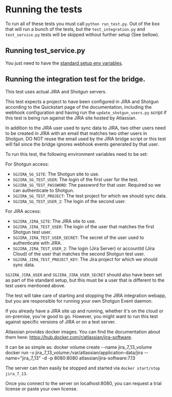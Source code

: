 # Running the tests

To run all of these tests you must call `python run_test.py`.
Out of the box that will run a bunch of the tests, but the `test_integration.py` and `test_service.py` tests will be skipped without further setup (See bellow).

## Running test_service.py

You just need to have the [standard setup env variables](https://developer.shotgunsoftware.com/sg-jira-bridge/quickstart.html#authentication).

## Running the integration test for the bridge.
This test uses actual JIRA and Shotgun servers.

This test expects a project to have been configured in JIRA and Shotgun
according to the Quickstart page of the documentation, including the webhook
configuration and having run the `update_shotgun_users.py` script if this
test is being run against the JIRA site hosted by Atlassian.

In addition to the JIRA user used to sync data to JIRA, two other users
need to be created in JIRA with an email that matches two other users in
Shotgun. DO NOT reuse the email used by the JIRA bridge script or this
test will fail since the bridge ignores webhook events generated by that
user.

To run this test, the following environment variables need to be set:

For Shotgun access:
- `SGJIRA_SG_SITE`: The Shotgun site to use.
- `SGJIRA_SG_TEST_USER`: The login of the first user for the test.
- `SGJIRA_SG_TEST_PASSWORD`: The password for that user. Required so
    we can authenticate to Shotgun.
- `SGJIRA_SG_TEST_PROJECT`: The test project for which we should sync data.
- `SGJIRA_SG_TEST_USER_2`: The login of the second user.

For JIRA access:
- `SGJIRA_JIRA_SITE`: The JIRA site to use.
- `SGJIRA_JIRA_TEST_USER`: The login of the user that matches the first
    Shotgun test user.
- `SGJIRA_JIRA_TEST_USER_SECRET`: The secret of the user used to authenticate
    with JIRA.
- `SGJIRA_JIRA_TEST_USER_2`: The login (Jira Server) or accountId (Jira Cloud) of the user that matches the second
    Shotgun test user.
- `SGJIRA_JIRA_TEST_PROJECT_KEY`: The Jira project for which we should sync data.

`SGJIRA_JIRA_USER` and `SGJIRA_JIRA_USER_SECRET` should also have been set as part of the standard setup, but this must be a user that is different to the test users mentioned above.

The test will take care of starting and stopping the JIRA integration webapp,
but you are responsible for running your own Shotgun Event daemon.

If you already have a JIRA site up and running, whether it's on the cloud
or on-premise, you're good to go. However, you might want to run this
test against specific versions of JIRA or on a test server.

Atlassian provides docker images. You can find the documentation about them
here: https://hub.docker.com/r/atlassian/jira-software.

It can be as simple as:
docker volume create --name jira_7_13_volume
docker run -v jira_7_13_volume:/var/atlassian/application-data/jira --name="jira_7_13" -d -p 8080:8080 atlassian/jira-software:7.13

The server can then easily be stopped and started via `docker start/stop jira_7_13`.

Once you connect to the server on localhost:8080, you can request a trial license
or paste your own license.

